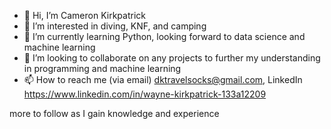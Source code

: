 - 👋 Hi, I’m Cameron Kirkpatrick
- 👀 I’m interested in diving, KNF, and camping
- 🌱 I’m currently learning Python, looking forward to data science and machine learning
- 💞️ I’m looking to collaborate on any projects to further my understanding in programming and machine learning
- 📫 How to reach me (via email) dktravelsocks@gmail.com, LinkedIn https://www.linkedin.com/in/wayne-kirkpatrick-133a12209

<!---
SlappyMcNasty/SlappyMcNasty is a ✨ special ✨ repository because its `README.md` (this file) appears on your GitHub profile.
You can click the Preview link to take a look at your changes.
--->
more to follow as I gain knowledge and experience
